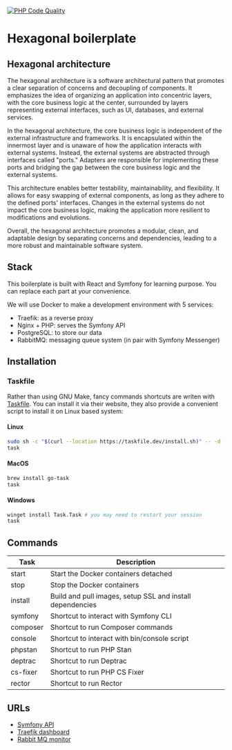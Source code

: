 [![PHP Code Quality](https://github.com/clementvtrd/boilerplate-hexagonal/actions/workflows/api.yaml/badge.svg?branch=develop)](https://github.com/clementvtrd/boilerplate-hexagonal/actions/workflows/api.yaml)

# Hexagonal boilerplate

## Hexagonal architecture

The hexagonal architecture is a software architectural pattern that promotes a clear separation of concerns and decoupling of components. It emphasizes the idea of organizing an application into concentric layers, with the core business logic at the center, surrounded by layers representing external interfaces, such as UI, databases, and external services.

In the hexagonal architecture, the core business logic is independent of the external infrastructure and frameworks. It is encapsulated within the innermost layer and is unaware of how the application interacts with external systems. Instead, the external systems are abstracted through interfaces called "ports." Adapters are responsible for implementing these ports and bridging the gap between the core business logic and the external systems.

This architecture enables better testability, maintainability, and flexibility. It allows for easy swapping of external components, as long as they adhere to the defined ports' interfaces. Changes in the external systems do not impact the core business logic, making the application more resilient to modifications and evolutions.

Overall, the hexagonal architecture promotes a modular, clean, and adaptable design by separating concerns and dependencies, leading to a more robust and maintainable software system.

## Stack

This boilerplate is built with React and Symfony for learning purpose. You can replace each part at your convenience.

We will use Docker to make a development environment with 5 services:

- Traefik: as a reverse proxy
- Nginx + PHP: serves the Symfony API
- PostgreSQL: to store our data
- RabbitMQ: messaging queue system (in pair with Symfony Messenger)

## Installation

### Taskfile

Rather than using GNU Make, fancy commands shortcuts are writen with [Taskfile](https://taskfile.dev/). You can install it via their website, they also provide a convenient script to install it on Linux based system:

#### Linux

```sh
sudo sh -c "$(curl --location https://taskfile.dev/install.sh)" -- -d -b /usr/local/bin
task
```

#### MacOS

```sh
brew install go-task
task
```

#### Windows

```sh
winget install Task.Task # you may need to restart your session
task
```

## Commands

| Task     | Description                                               |
|----------|-----------------------------------------------------------|
| start    | Start the Docker containers detached                      |
| stop     | Stop the Docker containers                                |
| install  | Build and pull images, setup SSL and install dependencies |
| symfony  | Shortcut to interact with Symfony CLI                     |
| composer | Shortcut to run Composer commands                         |
| console  | Shortcut to interact with bin/console script              |
| phpstan  | Shortcut to run PHP Stan                                  |
| deptrac  | Shortcut to run Deptrac                                   |
| cs-fixer | Shortcut to run PHP CS Fixer                              |
| rector   | Shortcut to run Rector                                    |

## URLs

- [Symfony API](https://api.app.localhost)
- [Traefik dashboard](https://traefik.app.localhost)
- [Rabbit MQ monitor](https://rabbitmq.app.localhost)
